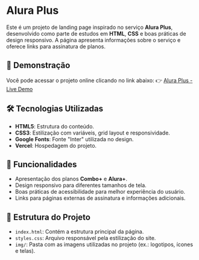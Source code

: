 # Alura Plus

Este é um projeto de landing page inspirado no serviço **Alura Plus**, desenvolvido como parte de estudos em **HTML**, **CSS** e boas práticas de design responsivo. A página apresenta informações sobre o serviço e oferece links para assinatura de planos.

## 🔗 Demonstração

Você pode acessar o projeto online clicando no link abaixo:
👉 [Alura Plus - Live Demo](https://portfolio-ten-brown-82.vercel.app/)

## 🛠️ Tecnologias Utilizadas

- **HTML5**: Estrutura do conteúdo.
- **CSS3**: Estilização com variáveis, grid layout e responsividade.
- **Google Fonts**: Fonte "Inter" utilizada no design.
- **Vercel**: Hospedagem do projeto.

## 📑 Funcionalidades

- Apresentação dos planos **Combo+** e **Alura+**.
- Design responsivo para diferentes tamanhos de tela.
- Boas práticas de acessibilidade para melhor experiência do usuário.
- Links para páginas externas de assinatura e informações adicionais.

## 📂 Estrutura do Projeto

- `index.html`: Contém a estrutura principal da página.
- `styles.css`: Arquivo responsável pela estilização do site.
- `img/`: Pasta com as imagens utilizadas no projeto (ex.: logotipos, ícones e telas).


